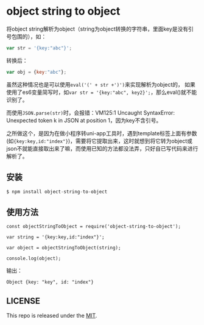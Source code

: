 # object string to object   
   
将object string解析为object（string为object转换的字符串，里面key是没有引号包围的），如：   

```js
var str = '{key:"abc"}';
```
转换后：   
```js
var obj = {key:"abc"};
```
   
虽然这种情况也是可以使用```eval('(' + str +')')```来实现解析为object的，
如果使用了es6变量简写时，如```var str = '{key:"abc", key2}';```，那么eval()就不能识别了。   
   
而使用```JSON.parse(str)```时，会报错：VM125:1 Uncaught SyntaxError: Unexpected token k in JSON at position 1，因为key不含引号。   
   
之所做这个，是因为在做小程序转uni-app工具时，遇到template标签上面有参数(如```{key:key,id:"index"}```)，需要将它提取出来，这时就想到将它转为object或json不就能直接取出来了嘛，而使用已知的方法都没法弄，只好自已写代码来进行解析了。   
   

## 安装   
   
```js
$ npm install object-string-to-object
```
  
## 使用方法   
   
```
const objectStringToObject = require('object-string-to-object');

var string = '{key:key,id:"index"}';

var object = objectStringToObject(string);

console.log(object);
```
   
输出：   
```
Object {key: "key", id: "index"}
```
   

## LICENSE
This repo is released under the [MIT](http://opensource.org/licenses/MIT).
